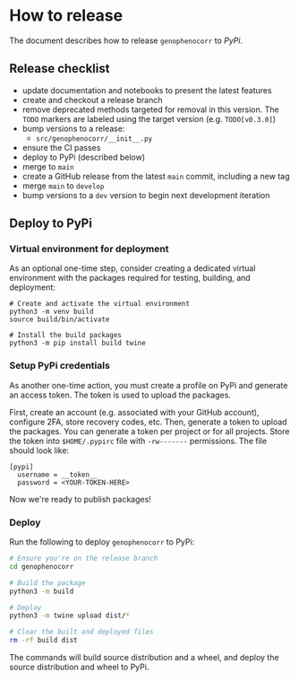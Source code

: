 # How to release

The document describes how to release `genophenocorr` to *PyPi*.

## Release checklist

- update documentation and notebooks to present the latest features 
- create and checkout a release branch
- remove deprecated methods targeted for removal in this version. The `TODO` markers are labeled using 
  the target version (e.g. `TODO[v0.3.0]`)
- bump versions to a release:
  - `src/genophenocorr/__init__.py`
- ensure the CI passes
- deploy to PyPi (described below)
- merge to `main`
- create a GitHub release from the latest `main` commit, including a new tag 
- merge `main` to `develop`
- bump versions to a `dev` version to begin next development iteration

## Deploy to PyPi

### Virtual environment for deployment

As an optional one-time step, consider creating a dedicated virtual environment with the packages required 
for testing, building, and deployment:

```shell
# Create and activate the virtual environment
python3 -m venv build
source build/bin/activate

# Install the build packages
python3 -m pip install build twine
```

### Setup PyPi credentials

As another one-time action, you must create a profile on PyPi and generate an access token. 
The token is used to upload the packages.

First, create an account (e.g. associated with your GitHub account), configure 2FA, store recovery codes, etc.
Then, generate a token to upload the packages. You can generate a token per project or for all projects. 
Store the token into `$HOME/.pypirc` file with `-rw-------` permissions. The file should look like:

```
[pypi]
  username = __token__
  password = <YOUR-TOKEN-HERE>
```

Now we're ready to publish packages!

### Deploy
Run the following to deploy `genophenocorr` to PyPi:  

```bash
# Ensure you're on the release branch
cd genophenocorr

# Build the package
python3 -m build

# Deploy
python3 -m twine upload dist/*

# Clear the built and deployed files
rm -rf build dist
```

The commands will build source distribution and a wheel, and deploy the source distribution and wheel to PyPi.
